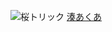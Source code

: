 ![桜トリック](https://i0.hdslb.com/bfs/space/495f0c82b2141fa4ba781b5ce88b13050b27ede0.png@2200w_400h_1o.webp)
[湊あくあ](https://www.iaders.com/upload/2020/0722/1.jpg)

<!--
**ZjzMisaka/ZjzMisaka** is a ✨ _special_ ✨ repository because its `README.md` (this file) appears on your GitHub profile.

Here are some ideas to get you started:

- 🔭 I’m currently working on ...
- 🌱 I’m currently learning ...
- 👯 I’m looking to collaborate on ...
- 🤔 I’m looking for help with ...
- 💬 Ask me about ...
- 📫 How to reach me: ...
- 😄 Pronouns: ...
- ⚡ Fun fact: ...
-->
